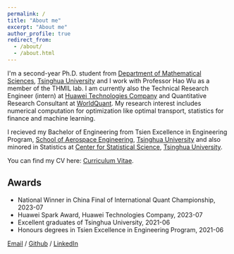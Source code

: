 ```yaml
---
permalink: /
title: "About me"
excerpt: "About me"
author_profile: true
redirect_from: 
  - /about/
  - /about.html
---
```


I'm a second-year Ph.D. student from [Department of Mathematical Sciences](https://www.math.tsinghua.edu.cn/), [Tsinghua University](https://www.tsinghua.edu.cn/) and I work with Professor Hao Wu as a member of the THMIL lab. I am currently also the Technical Research Engineer (intern) at [Huawei Technologies Company](https://www.huawei.com/) and Quantitative Research Consultant at [WorldQuant](https://www.worldquant.com/). My research interest includes numerical computation for optimization like optimal transport, statistics for finance and machine learning. 

I recieved my Bachelor of Engineering from Tsien Excellence in Engineering Program, [School of Aerospace Engineering](https://www.hy.tsinghua.edu.cn/), [Tsinghua University](https://www.tsinghua.edu.cn/) and also minored in Statistics at [Center for Statistical Science](http://www.stat.tsinghua.edu.cn/), [Tsinghua University](https://www.tsinghua.edu.cn/).

You can find my CV here: [Curriculum Vitae](../assets/Curriculum_Vitae_update.pdf).

## Awards
* National Winner in China Final of International Quant Championship, 2023-07
* Huawei Spark Award, Huawei Technologies Company, 2023-07
* Excellent graduates of Tsinghua University, 2021-06
* Honours degrees in Tsien Excellence in Engineering Program, 2021-06

[Email](cch21@mails.tsinghua.edu.cn) / [Github](https://github.com/SPCLEAN) / [LinkedIn](https://www.linkedin.com/in/chunhui-chen-9642a6268/)
